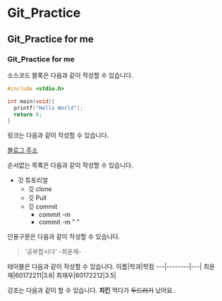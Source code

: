 # Git_Practice

## Git_Practice for me

### Git_Practice for me 

소스코드 블록은 다음과 같이 작성할 수 있습니다.

```c
#include <stdio.h>

int main(void){
  printf("Hello World");
  return 0;
}

```
링크는 다음과 같이 작성할 수 있습니다.

[블로그 주소](https://blog.naver.com/luck2jay97)


순서없는 목록은 다음과 같이 작성할 수 있습니다.
* 깃 튜토리얼
  * 깃 clone
  * 깃 Pull
  * 깃 commit
    * commit -m
    * commit -m " "


인용구문은 다음과 같이 작성할 수 있습니다.

>'공부합시다' -최윤재-

테이블은 다음과 같이 작성할 수 있습니다.
이름|학과|학점
---|--------|---|
최윤재|60172211|3.6|
최재우|60172212|3.5|

강조는 다음과 같이 할 수 있습니다.
**치킨** 먹다가 ~~두드러기~~ 났어요..

